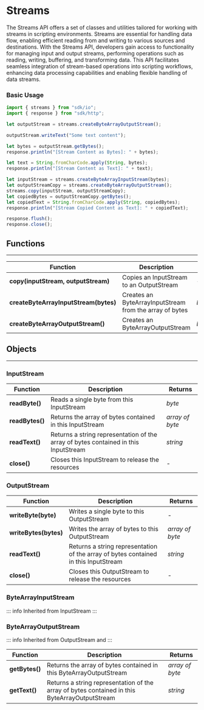 # Streams

The Streams API offers a set of classes and utilities tailored for working with streams in scripting environments. Streams are essential for handling data flow, enabling efficient reading from and writing to various sources and destinations. With the Streams API, developers gain access to functionality for managing input and output streams, performing operations such as reading, writing, buffering, and transforming data. This API facilitates seamless integration of stream-based operations into scripting workflows, enhancing data processing capabilities and enabling flexible handling of data streams.

### Basic Usage

```javascript
import { streams } from "sdk/io";
import { response } from "sdk/http";

let outputStream = streams.createByteArrayOutputStream();

outputStream.writeText("Some text content");

let bytes = outputStream.getBytes();
response.println("[Stream Content as Bytes]: " + bytes);

let text = String.fromCharCode.apply(String, bytes);
response.println("[Stream Content as Text]: " + text);

let inputStream = streams.createByteArrayInputStream(bytes);
let outputStreamCopy = streams.createByteArrayOutputStream();
streams.copy(inputStream, outputStreamCopy);
let copiedBytes = outputStreamCopy.getBytes();
let copiedText = String.fromCharCode.apply(String, copiedBytes);
response.println("[Stream Copied Content as Text]: " + copiedText);

response.flush();
response.close();
```

## Functions

---

Function     | Description | Returns
------------ | ----------- | --------
**copy(inputStream, outputStream)**   | Copies an InputStream to an OutputStream | -
**createByteArrayInputStream(bytes)**   | Creates an ByteArrayInputStream from the array of bytes | *ByteArrayInputStream*
**createByteArrayOutputStream()**   | Creates an ByteArrayOutputStream | *ByteArrayOutputStream*


## Objects

---

### InputStream

Function     | Description | Returns
------------ | ----------- | --------
**readByte()**   | Reads a single byte from this InputStream | *byte*
**readBytes()**   | Returns the array of bytes contained in this InputStream | *array of byte*
**readText()**   | Returns a string representation of the array of bytes contained in this InputStream | *string*
**close()**   | Closes this InputStream to release the resources | -


### OutputStream

Function     | Description | Returns
------------ | ----------- | --------
**writeByte(byte)**   | Writes a single byte to this OutputStream | -
**writeBytes(bytes)**   | Writes the array of bytes to this OutputStream | *array of byte*
**readText()**   | Returns a string representation of the array of bytes contained in this InputStream | *string*
**close()**   | Closes this OutputStream to release the resources | -


### ByteArrayInputStream

::: info
Inherited from InputStream
:::

### ByteArrayOutputStream

::: info
Inherited from OutputStream and
:::

Function     | Description | Returns
------------ | ----------- | --------
**getBytes()**   | Returns the array of bytes contained in this ByteArrayOutputStream | *array of byte*
**getText()**   | Returns a string representation of the array of bytes contained in this ByteArrayOutputStream | *string*